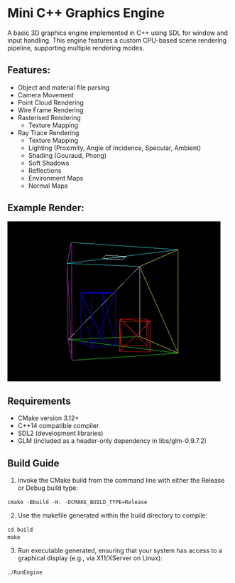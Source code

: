 # Mini C++ Graphics Engine 

A basic 3D graphics engine implemented in C++ using SDL for window and input handling. This engine features a custom CPU-based scene rendering pipeline, supporting multiple rendering modes.

## Features:
- Object and material file parsing
- Camera Movement
- Point Cloud Rendering
- Wire Frame Rendering
- Rasterised Rendering
    - Texture Mapping
- Ray Trace Rendering
    - Texture Mapping
    - Lighting (Proximity, Angle of Incidence, Specular, Ambient)
    - Shading (Gouraud, Phong)
    - Soft Shadows
    - Reflections
    - Environment Maps
    - Normal Maps

## Example Render:
![Render Preview](render.gif)

## Requirements
- CMake version 3.12+
- C++14 compatible compiler
- SDL2 (development libraries)
- GLM (included as a header-only dependency in libs/glm-0.9.7.2)

## Build Guide
1. Invoke the CMake build from the command line with either the Release or Debug build type:

```cmake -Bbuild -H. -DCMAKE_BUILD_TYPE=Release```

2. Use the makefile generated within the build directory to compile:

```cd build```  
```make```

3. Run executable generated, ensuring that your system has access to a graphical display (e.g., via X11/XServer on Linux):

```./RunEngine```